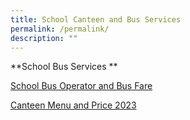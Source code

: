 ```yaml
---
title: School Canteen and Bus Services
permalink: /permalink/
description: ""
---
```

**School Bus Services **

[School Bus Operator and Bus Fare](/files/school%20operator%20and%20bus%20fare.pdf)

[Canteen Menu and Price 2023]()
